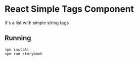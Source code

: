 # React Simple Tags Component

It's a list with simple string tags

## Running
```
npm install
npm run storybook
```